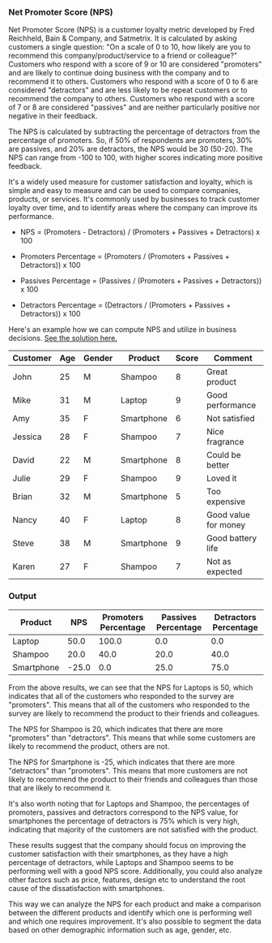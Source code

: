 ### Net Promoter Score (NPS)

Net Promoter Score (NPS) is a customer loyalty metric developed by Fred Reichheld, Bain & Company, and Satmetrix. It is calculated by asking customers a single question: "On a scale of 0 to 10, how likely are you to recommend this company/product/service to a friend or colleague?" Customers who respond with a score of 9 or 10 are considered "promoters" and are likely to continue doing business with the company and to recommend it to others. Customers who respond with a score of 0 to 6 are considered "detractors" and are less likely to be repeat customers or to recommend the company to others. Customers who respond with a score of 7 or 8 are considered "passives" and are neither particularly positive nor negative in their feedback.

The NPS is calculated by subtracting the percentage of detractors from the percentage of promoters. So, if 50% of respondents are promoters, 30% are passives, and 20% are detractors, the NPS would be 30 (50-20). The NPS can range from -100 to 100, with higher scores indicating more positive feedback.

It's a widely used measure for customer satisfaction and loyalty, which is simple and easy to measure and can be used to compare companies, products, or services. It's commonly used by businesses to track customer loyalty over time, and to identify areas where the company can improve its performance.

- NPS = (Promoters - Detractors) / (Promoters + Passives + Detractors) x 100

- Promoters Percentage = (Promoters / (Promoters + Passives + Detractors)) x 100

- Passives Percentage = (Passives / (Promoters + Passives + Detractors)) x 100

- Detractors Percentage = (Detractors / (Promoters + Passives + Detractors)) x 100

Here's an example how we can compute NPS and utilize in business decisions. [See the solution here.]()

| Customer | Age | Gender | Product       | Score | Comment                |
|----------|-----|--------|---------------|-------|------------------------|
| John     | 25  | M      | Shampoo       | 8     | Great product          |
| Mike     | 31  | M      | Laptop        | 9     | Good performance       |
| Amy      | 35  | F      | Smartphone    | 6     | Not satisfied          |
| Jessica  | 28  | F      | Shampoo       | 7     | Nice fragrance         |
| David    | 22  | M      | Smartphone    | 8     | Could be better        |
| Julie    | 29  | F      | Shampoo       | 9     | Loved it               |
| Brian    | 32  | M      | Smartphone    | 5     | Too expensive          |
| Nancy    | 40  | F      | Laptop        | 8     | Good value for money   |
| Steve    | 38  | M      | Smartphone    | 9     | Good battery life      |
| Karen    | 27  | F      | Shampoo       | 7     | Not as expected        |

### Output

| Product       | NPS    | Promoters Percentage | Passives Percentage | Detractors Percentage |
|---------------|--------|----------------------|---------------------|-----------------------|
| Laptop        | 50.0   | 100.0                | 0.0                 | 0.0                   |
| Shampoo       | 20.0   | 40.0                 | 20.0                | 40.0                   |
| Smartphone    | -25.0  | 0.0                  | 25.0                | 75.0                   |

From the above results, we can see that the NPS for Laptops is 50, which indicates that all of the customers who responded to the survey are "promoters". This means that all of the customers who responded to the survey are likely to recommend the product to their friends and colleagues.

The NPS for Shampoo is 20, which indicates that there are more "promoters" than "detractors". This means that while some customers are likely to recommend the product, others are not.

The NPS for Smartphone is -25, which indicates that there are more "detractors" than "promoters". This means that more customers are not likely to recommend the product to their friends and colleagues than those that are likely to recommend it.

It's also worth noting that for Laptops and Shampoo, the percentages of promoters, passives and detractors correspond to the NPS value, for smartphones the percentage of detractors is 75% which is very high, indicating that majority of the customers are not satisfied with the product.

These results suggest that the company should focus on improving the customer satisfaction with their smartphones, as they have a high percentage of detractors, while Laptops and Shampoo seems to be performing well with a good NPS score. Additionally, you could also analyze other factors such as price, features, design etc to understand the root cause of the dissatisfaction with smartphones.

This way we can analyze the NPS for each product and make a comparison between the different products and identify which one is performing well and which one requires improvement. It's also possible to segment the data based on other demographic information such as age, gender, etc.
